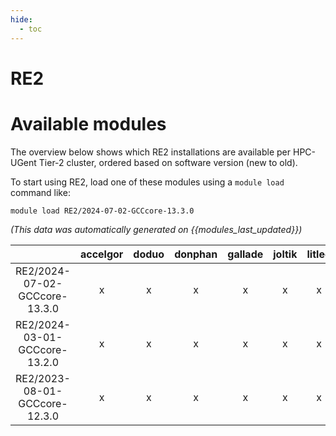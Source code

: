 ```yaml
---
hide:
  - toc
---
```


RE2
===

# Available modules


The overview below shows which RE2 installations are available per HPC-UGent Tier-2 cluster, ordered based on software version (new to old).

To start using RE2, load one of these modules using a `module load` command like:

```shell
module load RE2/2024-07-02-GCCcore-13.3.0
```

*(This data was automatically generated on {{modules_last_updated}})*  

| |accelgor|doduo|donphan|gallade|joltik|litleo|shinx|
| :---: | :---: | :---: | :---: | :---: | :---: | :---: | :---: |
|RE2/2024-07-02-GCCcore-13.3.0|x|x|x|x|x|x|x|
|RE2/2024-03-01-GCCcore-13.2.0|x|x|x|x|x|x|x|
|RE2/2023-08-01-GCCcore-12.3.0|x|x|x|x|x|x|x|
